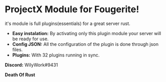 

# ProjectX Module for Fougerite!

it's module is full plugins(essentials) for a great server rust.

* **Easy instalation:** By activating only this plugin module your server will be ready for use.
* **Config JSON:** All the configuration of the plugin is done through json files.
* **Plugins:** With 32 plugins running in sync.


**Discord:** WilyWork#9431

**Death Of Rust**
